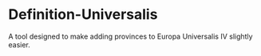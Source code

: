 # Definition-Universalis
A tool designed to make adding provinces to Europa Universalis IV slightly easier.
